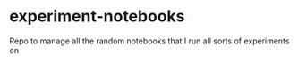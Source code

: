 # experiment-notebooks
Repo to manage all the random notebooks that I run all sorts of experiments on
